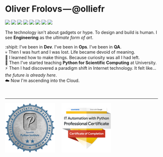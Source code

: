 # Oliver Frolovs&hairsp;&mdash;&hairsp;@olliefr

![](https://img.shields.io/badge/Cloud-AWS-informational?style=flat&logo=amazon-aws&logoColor=white&color=orange)
![](https://img.shields.io/badge/OS-Linux-informational?style=flat&logo=linux&logoColor=white&color=orange)
![](https://img.shields.io/badge/Shell-Bash-informational?style=flat&logo=gnu-bash&logoColor=white&color=orange)
![](https://img.shields.io/badge/Code-Python-informational?style=flat&logo=python&logoColor=white&color=orange)
![](https://img.shields.io/badge/Tools-Make-informational?style=flat&logo=cmake&logoColor=white&color=orange)
![](https://img.shields.io/badge/Tools-Git-informational?style=flat&logo=git&logoColor=white&color=orange)
![](https://img.shields.io/badge/DB-PostgreSQL-informational?style=flat&logo=postgresql&logoColor=white&color=orange)
![](https://img.shields.io/badge/Editor-Atom-informational?style=flat&logo=atom&logoColor=white&color=orange)

The technology isn't about gadgets or hype. To design and build is human. I see **Engineering** as the *ultimate form of art*.

:shipit: I've been in **Dev**. I've been in **Ops**. I've been in **QA**.<br>
:skull: Then I was hurt and I was lost. Life became devoid of meaning.<br>
:wrench: I learned how to make things. Because curiosity was all I had left.<br>
:snake: Then I've started teaching **Python for Scientific Computing** at University.<br>
:zap: Then I had discovered a paradigm shift in Internet technology. It felt like... *the future is already here*.<br>
:cloud: Now I'm ascending into the Cloud.<br>

&emsp;

----
[![Python Associate badge](https://raw.githubusercontent.com/olliefr/olliefr/master/pcap-31-02-pcap-certified-associate-in-python-programming.png)](https://www.youracclaim.com/badges/1f7ce0ee-2597-4ad1-bad2-968c6551f66a/public_url) &emsp;
[![Automation with Python badge](https://raw.githubusercontent.com/olliefr/olliefr/master/google-it-automation-with-python-certificate.png)](https://www.youracclaim.com/badges/e089c085-dad2-4344-b42e-78269eae8d07/public_url)

<!-- RealPython Certificates -->
<!--
* <a href="https://realpython.com/certificates/ac7fafbd-bcbc-4c8e-a946-5c22539dda07/">Structuring a Python Application on Real Python</a>
* <a href="https://realpython.com/certificates/5bb6d51f-7300-4a70-a675-cbfe95e41389/">Working With Python Virtual Environments on Real Python</a>
-->
